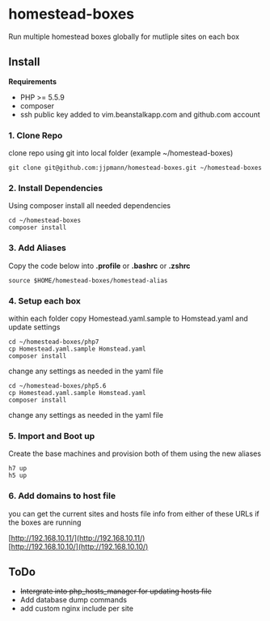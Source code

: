 # homestead-boxes

Run multiple homestead boxes globally for mutliple sites on each box


## Install


__Requirements__

- PHP >= 5.5.9
- composer
- ssh public key added to vim.beanstalkapp.com and github.com account

### 1. Clone Repo
clone repo using git into local folder (example ~/homestead-boxes)

    git clone git@github.com:jjpmann/homestead-boxes.git ~/homestead-boxes

### 2. Install Dependencies

Using composer install all needed dependencies
    
    cd ~/homestead-boxes
    composer install

### 3. Add Aliases

Copy the code below into __.profile__ or __.bashrc__ or __.zshrc__

    source $HOME/homestead-boxes/homestead-alias

### 4. Setup each box 

within each folder copy Homestead.yaml.sample to Homstead.yaml and update settings

    cd ~/homestead-boxes/php7
    cp Homestead.yaml.sample Homstead.yaml
    composer install

change any settings as needed in the yaml file

    cd ~/homestead-boxes/php5.6
    cp Homestead.yaml.sample Homstead.yaml
    composer install

change any settings as needed in the yaml file

### 5. Import and Boot up

Create the base machines and provision both of them using the new aliases

    h7 up
    h5 up

### 6. Add domains to host file

you can get the current sites and hosts file info from either of these URLs if the boxes are running

[http://192.168.10.11/](http://192.168.10.11/)  
[http://192.168.10.10/](http://192.168.10.10/)  



## ToDo

- ~~Intergrate into php_hosts_manager for updating hosts file~~
- Add database dump commands
- add custom nginx include per site
